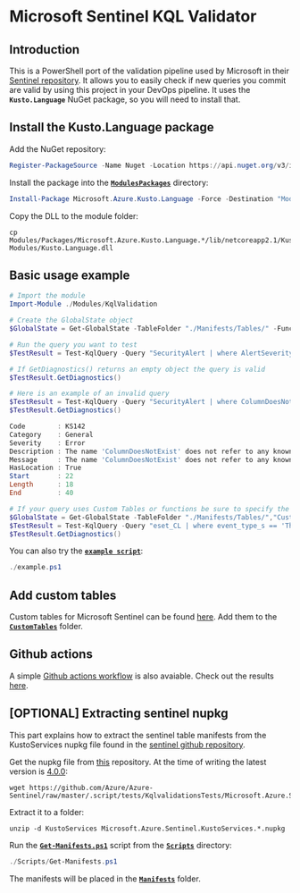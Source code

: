 # Microsoft Sentinel KQL Validator

## Introduction

This is a PowerShell port of the validation pipeline used by Microsoft in their [Sentinel repository](https://github.com/Azure/Azure-Sentinel/). It allows you to easily check if new queries you commit are valid by using this project in your DevOps pipeline. It uses the **`Kusto.Language`** NuGet package, so you will need to install that.

## Install the Kusto.Language package

Add the NuGet repository:

```powershell
Register-PackageSource -Name Nuget -Location https://api.nuget.org/v3/index.json -ProviderName NuGet
```

Install the package into the [**`ModulesPackages`**](Modules/Packages/) directory:

```powershell
Install-Package Microsoft.Azure.Kusto.Language -Force -Destination "Modules/Packages"
```

Copy the DLL to the module folder:

```
cp Modules/Packages/Microsoft.Azure.Kusto.Language.*/lib/netcoreapp2.1/Kusto.Language.dll Modules/Kusto.Language.dll
```

## Basic usage example

```powershell
# Import the module
Import-Module ./Modules/KqlValidation

# Create the GlobalState object
$GlobalState = Get-GlobalState -TableFolder "./Manifests/Tables/" -FunctionFolder "./Manifests/Functions/"

# Run the query you want to test
$TestResult = Test-KqlQuery -Query "SecurityAlert | where AlertSeverity == 'Medium'" -Globalstate $GlobalState

# If GetDiagnostics() returns an empty object the query is valid
$TestResult.GetDiagnostics()

# Here is an example of an invalid query
$TestResult = Test-KqlQuery -Query "SecurityAlert | where ColumnDoesNotExist == true" -Globalstate $GlobalState
$TestResult.GetDiagnostics()

Code        : KS142
Category    : General
Severity    : Error
Description : The name 'ColumnDoesNotExist' does not refer to any known column, table, variable or function.
Message     : The name 'ColumnDoesNotExist' does not refer to any known column, table, variable or function.
HasLocation : True
Start       : 22
Length      : 18
End         : 40

# If your query uses Custom Tables or functions be sure to specify the folder containing them
$GlobalState = Get-GlobalState -TableFolder "./Manifests/Tables/","CustomTables" -FunctionFolder "./Manifests/Functions/"
$TestResult = Test-KqlQuery -Query "eset_CL | where event_type_s == 'Threat_Event'" -Globalstate $GlobalState
$TestResult.GetDiagnostics()
```

You can also try the [**`example script`**](example.ps1):

```powershell
./example.ps1
```

## Add custom tables

Custom tables for Microsoft Sentinel can be found [here](https://github.com/Azure/Azure-Sentinel/tree/46b6220e5d4d8947085e52352389f2b006733670/.script/tests/KqlvalidationsTests/CustomTables). Add them to the [**`CustomTables`**](CustomTables/) folder.

## Github actions

A simple [Github actions workflow](.github/workflows/KqlValidation.yaml) is also avaiable. Check out the results [here](https://github.com/UnauthorizedAccessBV/PowerShell-KQL-Validator/actions).

## [OPTIONAL] Extracting sentinel nupkg

This part explains how to extract the sentinel table manifests from the KustoServices nupkg file found in the [sentinel github repository](https://github.com/Azure/Azure-Sentinel/tree/master/.script/tests/KqlvalidationsTests).

Get the nupkg file from [this](https://github.com/Azure/Azure-Sentinel/tree/master/.script/tests/KqlvalidationsTests) repository. At the time of writing the latest version is [4.0.0](https://github.com/Azure/Azure-Sentinel/raw/master/.script/tests/KqlvalidationsTests/Microsoft.Azure.Sentinel.KustoServices.4.0.0.nupkg):

```shell
wget https://github.com/Azure/Azure-Sentinel/raw/master/.script/tests/KqlvalidationsTests/Microsoft.Azure.Sentinel.KustoServices.4.0.0.nupkg
```

Extract it to a folder:

```shell
unzip -d KustoServices Microsoft.Azure.Sentinel.KustoServices.*.nupkg
```

Run the [**`Get-Manifests.ps1`**](Scripts/Get-Manifests.ps1) script from the [**`Scripts`**](Scripts/) directory:

```powershell
./Scripts/Get-Manifests.ps1
```

The manifests will be placed in the [**`Manifests`**](Manifests/) folder.
